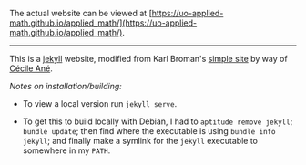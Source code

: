The actual website can be viewed at [https://uo-applied-math.github.io/applied_math/](https://uo-applied-math.github.io/applied_math/).



--------------------


This is a [jekyll](https://jekyllrb.com) website,
modified from Karl Broman's [simple site](http://github.com/kbroman/simple_site)
by way of [Cécile Ané](http://cecileane.github.io/computingtools/).


*Notes on installation/building:*

- To view a local version run `jekyll serve`.

- To get this to build locally with Debian, I had to `aptitude remove jekyll`; `bundle update`; 
    then find where the executable is using `bundle info jekyll`; 
    and finally make a symlink for the `jekyll` executable to somewhere in my `PATH`.
